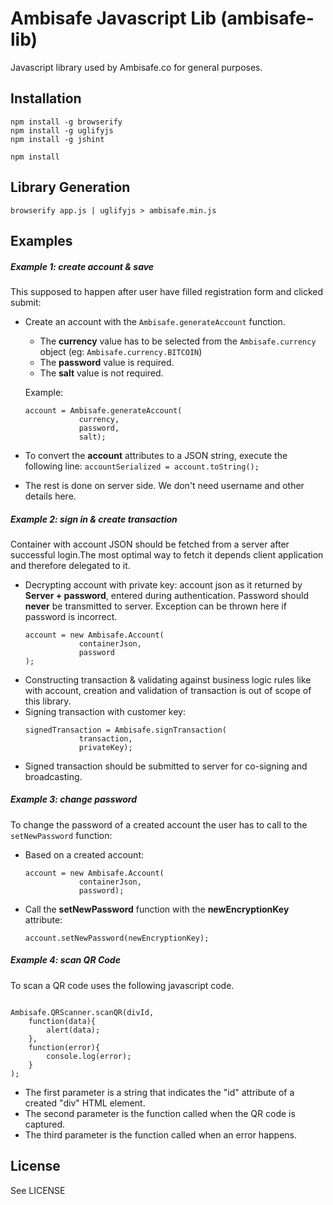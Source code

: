 # Ambisafe Javascript Lib (ambisafe-lib)
Javascript library used by Ambisafe.co for general purposes.

## Installation

```
npm install -g browserify
npm install -g uglifyjs
npm install -g jshint

npm install
```

## Library Generation
`browserify app.js | uglifyjs > ambisafe.min.js`

## Examples
##### Example 1: create account & save
This supposed to happen after user have filled registration form and clicked submit:

* Create an account with the `Ambisafe.generateAccount` function. 
	* The **currency** value has to be selected from the `Ambisafe.currency` object (eg: `Ambisafe.currency.BITCOIN`)
	* The **password** value is required.
	* The **salt** value is not required.

	Example: 
	```
	account = Ambisafe.generateAccount(
				currency, 
				password, 
				salt);
	```
* To convert the **account** attributes to a JSON string, execute the following line: `accountSerialized = account.toString();`
* The rest is done on server side. We don't need username and other details here.


##### Example 2: sign in & create transaction
Container with account JSON should be fetched from a server after successful login.The most optimal way to fetch it depends client application and therefore delegated to it.

* Decrypting account with private key: account json as it returned by **Server + password**, entered during authentication. Password should **never** be transmitted to server. Exception can be thrown here if password is incorrect.
	```
	account = new Ambisafe.Account(
				containerJson, 
				password
	);
	```
* Constructing transaction & validating against business logic rules like with account, creation and validation of transaction is out of scope of this library.
* Signing transaction with customer key:
	```
	signedTransaction = Ambisafe.signTransaction(
				transaction, 
				privateKey);
	```
* Signed transaction should be submitted to server for co-signing and broadcasting.

##### Example 3: change password
To change the password of a created account the user has to call to the `setNewPassword` function:

* Based on a created account: 
	```
	account = new Ambisafe.Account(
				containerJson, 
				password);
	```
* Call the **setNewPassword** function with the **newEncryptionKey** attribute: 
	```
	account.setNewPassword(newEncryptionKey);
	```

##### Example 4: scan QR Code
To scan a QR code uses the following javascript code.
```

Ambisafe.QRScanner.scanQR(divId, 
	function(data){
		alert(data);
	},
	function(error){
		console.log(error);
	}
);
```
* The first parameter is a string that indicates the "id" attribute of a created "div" HTML element.
* The second parameter is the function called when the QR code is captured.
* The third parameter is the function called when an error happens.

## License

See LICENSE
